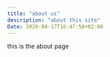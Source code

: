 ```yaml
---
title: "about us"
description: "about this site"
Date: 2020-04-17T16:47:50+02:00
---
```


this is the about page
